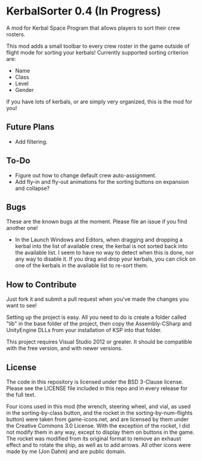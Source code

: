 # KerbalSorter 0.4 (In Progress)
A mod for Kerbal Space Program that allows players to sort their crew rosters.

This mod adds a small toolbar to every crew roster in the game outside of flight mode for sorting your kerbals! Currently supported sorting criterion are:

* Name
* Class
* Level
* Gender

If you have lots of kerbals, or are simply very organized, this is the mod for you!

## Future Plans

* Add filtering.


## To-Do

* Figure out how to change default crew auto-assignment.
* Add fly-in and fly-out animations for the sorting buttons on expansion and collapse?


## Bugs

These are the known bugs at the moment. Please file an issue if you find another one!
* In the Launch Windows and Editors, when dragging and dropping a kerbal into the list of available crew, the kerbal is not sorted back into the available list. I seem to have no way to detect when this is done, nor any way to disable it. If you drag and drop your kerbals, you can click on one of the kerbals in the available list to re-sort them.


## How to Contribute
Just fork it and submit a pull request when you've made the changes you want to see!

Setting up the project is easy. All you need to do is create a folder called "lib" in the base folder of the project, then copy the Assembly-CSharp and UnityEngine DLLs from your installation of KSP into that folder.

This project requires Visual Studio 2012 or greater. It should be compatible with the free version, and with newer versions.


## License

The code in this repository is licensed under the BSD 3-Clause license. Please see the LICENSE file included in this repo and in every release for the full text.

Four icons used in this mod (the wrench, steering wheel, and vial, as used in the sorting-by-class button, and the rocket in the sorting-by-num-flights button) were taken from game-icons.net, and are licensed by them under the Creative Commons 3.0 License. With the exception of the rocket, I did not modify them in any way, except to display them on buttons in the game. The rocket was modified from its original format to remove an exhaust effect and to rotate the ship, as well as to add arrows. All other icons were made by me (Jon Dahm) and are public domain.
